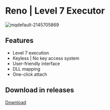 # Reno | Level 7 Executor

![mqdefault-2145705869](https://github.com/user-attachments/assets/b053c185-af96-470e-a554-85dee1d91c02)


## Features
- Level 7 execution
- Keyless | No key access system
- User-friendly interface
- DLL mapping
- One-click attach

## Download in releases
[Download](https://github.com/reltengo2/Reno-LVL-7-Executor/releases/tag/Release)
